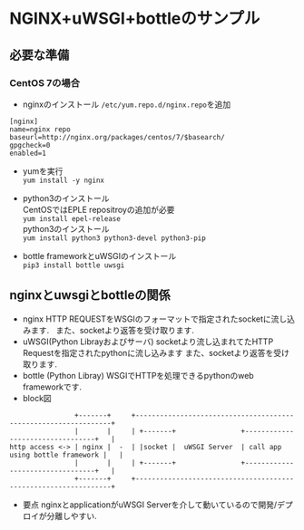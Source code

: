 # NGINX+uWSGI+bottleのサンプル
## 必要な準備
### CentOS 7の場合
- nginxのインストール
`/etc/yum.repo.d/nginx.repo`を追加  
```
[nginx]
name=nginx repo
baseurl=http://nginx.org/packages/centos/7/$basearch/
gpgcheck=0
enabled=1
```
- yumを実行  
`yum install -y nginx`

- python3のインストール  
CentOSではEPLE repositroyの追加が必要  
`yum install epel-release`  
python3のインストール  
`yum install python3 python3-devel python3-pip`

- bottle frameworkとuWSGIのインストール  
`pip3 install bottle uwsgi`

## nginxとuwsgiとbottleの関係 
- nginx 
HTTP REQUESTをWSGIのフォーマットで指定されたsocketに流し込みます.  
また、socketより返答を受け取ります.  
- uWSGI(Python Librayおよびサーバ)
socketより流し込まれてたHTTP Requestを指定されたpythonに流し込みます
また、socketより返答を受け取ります. 
- bottle (Python Libray)
WSGIでHTTPを処理できるpythonのweb frameworkです.
- block図

```
                +-------+     +----------------------------------------------------------------+
                |       |     | +-------+                +---------------------------------+   |
http access <-> | nginx |  -  | |socket |  uWSGI Server  | call app using bottle framework |   |
                |       |     | +-------+                +---------------------------------+   |
                +-------+     +----------------------------------------------------------------+
```
- 要点
 nginxとapplicationがuWSGI Serverを介して動いているので開発/デプロイが分離しやすい.
